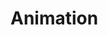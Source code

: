 ﻿# Animation

<WidgetDocs Type="Ivy.Animation" ExtensionTypes="Ivy.AnimationExtensions" SourceUrl="https://github.com/Ivy-Interactive/Ivy-Framework/blob/main/Ivy/Widgets/Effects/Animation.cs"/>
